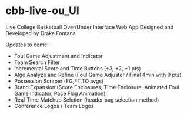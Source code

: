 # cbb-live-ou_UI
Live College Basketball Over/Under Interface Web App
Designed and Developed by Drake Fontana

Updates to come:

- Foul Game Adjustment and Indicator
- Team Search Filter
- Incremental Score and Time Buttons (+3, +2, +1 pts)
- Algo Analyze and Refine (Foul Game Adjuster / Final 4min with 9 pts)
- Possession Scraper (FG,FT,TO avgs)
- Brand Expansion (Score Enclosures, Time Enclosure, Animated Foul Game Indicator, Pace Flag Animation)
- Real-Time Matchup Selction (header bug selection method)
- Conference Logos / Team Logos